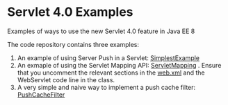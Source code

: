# Servlet 4.0 Examples
Examples of ways to use the new Servlet 4.0 feature in Java EE 8

The code repository contains three examples:

1. An example of using Server Push in a Servlet: [SimplestExample](https://github.com/readlearncode/Servlet-4.0-Sampler/blob/master/src/main/java/com/readlearncode/servlet4/pushbuilder/SimplestExample.java)
2. An exmaple of using the Servlet Mapping API: [ServletMapping](https://github.com/readlearncode/Servlet-4.0-Sampler/blob/master/src/main/java/com/readlearncode/servlet4/mapping/ServletMapping.java) . Ensure that you uncomment the relevant sections in the [web.xml](https://github.com/readlearncode/Servlet-4.0-Sampler/blob/master/src/main/webapp/WEB-INF/web.xml) and the WebServlet code line in the class.
3. A very simple and naive way to implement a push cache filter: [PushCacheFilter](https://github.com/readlearncode/Servlet-4.0-Sampler/blob/master/src/main/java/com/readlearncode/servlet4/pushbuilder/PushCacheFilter.java)

